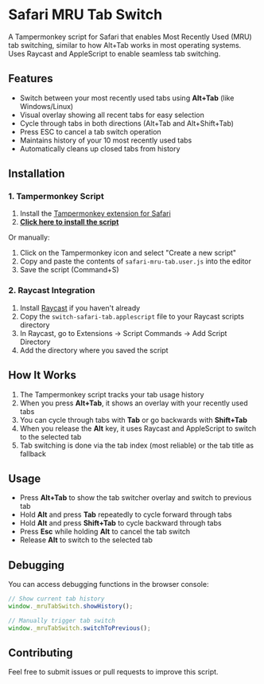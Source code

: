 # Safari MRU Tab Switch

A Tampermonkey script for Safari that enables Most Recently Used (MRU) tab switching, similar to how Alt+Tab works in most operating systems. Uses Raycast and AppleScript to enable seamless tab switching.

## Features

- Switch between your most recently used tabs using **Alt+Tab** (like Windows/Linux)
- Visual overlay showing all recent tabs for easy selection
- Cycle through tabs in both directions (Alt+Tab and Alt+Shift+Tab)
- Press ESC to cancel a tab switch operation
- Maintains history of your 10 most recently used tabs
- Automatically cleans up closed tabs from history

## Installation

### 1. Tampermonkey Script

1. Install the [Tampermonkey extension for Safari](https://www.tampermonkey.net/)
2. **[Click here to install the script](https://raw.githubusercontent.com/Yukaii/safari-mru-tab-switch/refs/heads/main/safari-mru-tab.user.js)**

Or manually:
1. Click on the Tampermonkey icon and select "Create a new script"
2. Copy and paste the contents of `safari-mru-tab.user.js` into the editor
3. Save the script (Command+S)

### 2. Raycast Integration

1. Install [Raycast](https://www.raycast.com/) if you haven't already
2. Copy the `switch-safari-tab.applescript` file to your Raycast scripts directory
3. In Raycast, go to Extensions → Script Commands → Add Script Directory
4. Add the directory where you saved the script

## How It Works

1. The Tampermonkey script tracks your tab usage history
2. When you press **Alt+Tab**, it shows an overlay with your recently used tabs
3. You can cycle through tabs with **Tab** or go backwards with **Shift+Tab**
4. When you release the **Alt** key, it uses Raycast and AppleScript to switch to the selected tab
5. Tab switching is done via the tab index (most reliable) or the tab title as fallback

## Usage

- Press **Alt+Tab** to show the tab switcher overlay and switch to previous tab
- Hold **Alt** and press **Tab** repeatedly to cycle forward through tabs
- Hold **Alt** and press **Shift+Tab** to cycle backward through tabs
- Press **Esc** while holding **Alt** to cancel the tab switch
- Release **Alt** to switch to the selected tab

## Debugging

You can access debugging functions in the browser console:

```javascript
// Show current tab history
window._mruTabSwitch.showHistory();

// Manually trigger tab switch
window._mruTabSwitch.switchToPrevious();
```

## Contributing

Feel free to submit issues or pull requests to improve this script.
